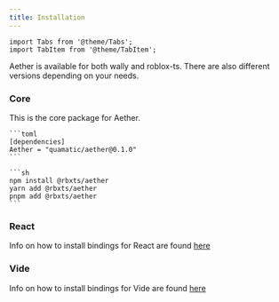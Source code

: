```yaml
---
title: Installation
---
```


```mdx-code-block
import Tabs from '@theme/Tabs';
import TabItem from '@theme/TabItem';
```

Aether is available for both wally and roblox-ts. There are also different versions depending on your needs.

### Core

This is the core package for Aether.

<Tabs groupId="package-manager">
  <TabItem value="wally" label="wally" default>

    ```toml
    [dependencies]
    Aether = "quamatic/aether@0.1.0"
    ```

  </TabItem>

  <TabItem value="roblox-ts" label="roblox-ts">

    ```sh
    npm install @rbxts/aether
    yarn add @rbxts/aether
    pnpm add @rbxts/aether
    ```

  </TabItem>
</Tabs>

### React

Info on how to install bindings for React are found [here](./react)

### Vide

Info on how to install bindings for Vide are found [here](./vide)
